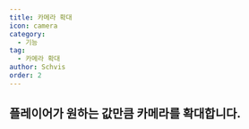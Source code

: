 ```yaml
---
title: 카메라 확대
icon: camera
category:
  - 기능
tag:
  - 카메라 확대
author: Schvis
order: 2
---
```


## 플레이어가 원하는 값만큼 카메라를 확대합니다.
